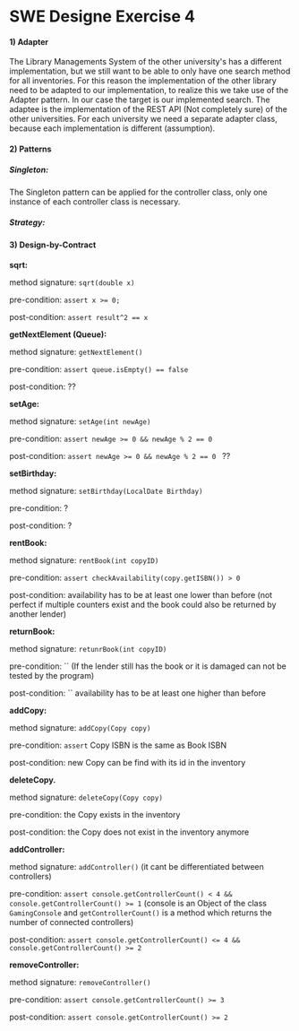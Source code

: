 # SWE Designe Exercise 4

#### 1) Adapter

The Library Managements System of the other university's has a different implementation, but we still want to be able to only have one search method for all inventories. For this reason the implementation of the other library need to be adapted to our implementation, to realize this we take use of the Adapter pattern.  In our case the target is our implemented search. The adaptee is the implementation of the REST API (Not completely sure) of the other universities. For each university we need a separate adapter class, because each implementation is different (assumption). 



#### 2) Patterns 

##### Singleton:

The Singleton pattern can be applied for the controller class, only one instance of each controller class is necessary.



##### Strategy:





#### 3) Design-by-Contract

**sqrt:**

method signature: `sqrt(double x)`

pre-condition: `assert x >= 0;`

post-condition: `assert result^2 == x`



**getNextElement (Queue):**

method signature: `getNextElement()`

pre-condition: `assert queue.isEmpty() == false`

post-condition: ??



**setAge:**

method signature: `setAge(int newAge)`

pre-condition: `assert newAge >= 0 && newAge % 2 == 0`

post-condition: `assert newAge >= 0 && newAge % 2 == 0 ` ??



**setBirthday:**

method signature: `setBirthday(LocalDate Birthday)`

pre-condition: ?

post-condition: ?



**rentBook:**

method signature: `rentBook(int copyID)`

pre-condition: `assert checkAvailability(copy.getISBN()) > 0`

post-condition: availability has to be at least one lower than before (not perfect if multiple counters exist and the book could also be  returned by another lender)



**returnBook:**

method signature: `retunrBook(int copyID)`

pre-condition: `` (If the lender still has the book or it is damaged can not be tested by the program)

post-condition: `` availability has to be at least one higher than before



**addCopy:**

method signature: `addCopy(Copy copy)`

pre-condition: `assert` Copy ISBN is the same as Book ISBN

post-condition: new Copy can be find with its id in the inventory



**deleteCopy.**

method signature: `deleteCopy(Copy copy)`

pre-condition: the Copy exists in the inventory

post-condition: the Copy does not exist in the inventory anymore



**addController:**

method signature: `addController()` (it cant be differentiated between controllers)

pre-condition: `assert console.getControllerCount() < 4 && console.getControllerCount() >= 1` (console is an Object of the class 							`GamingConsole` and `getControllerCount()` is a method which returns the number of connected controllers)

post-condition: `assert console.getControllerCount() <= 4 && console.getControllerCount() >= 2`



**removeController:**

method signature: `removeController()`

pre-condition: `assert console.getControllerCount() >= 3`

post-condition: `assert console.getControllerCount() >= 2`